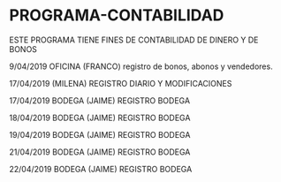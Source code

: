 # PROGRAMA-CONTABILIDAD
ESTE PROGRAMA TIENE FINES DE CONTABILIDAD DE DINERO Y DE BONOS

9/04/2019 OFICINA (FRANCO)
registro de bonos, abonos y vendedores.

17/04/2019 (MILENA)
REGISTRO DIARIO Y MODIFICACIONES 

17/04/2019 BODEGA (JAIME)
REGISTRO BODEGA

18/04/2019 BODEGA (JAIME)
REGISTRO BODEGA

19/04/2019 BODEGA (JAIME)
REGISTRO BODEGA

21/04/2019 BODEGA (JAIME)
REGISTRO BODEGA


22/04/2019 BODEGA (JAIME)
REGISTRO BODEGA

